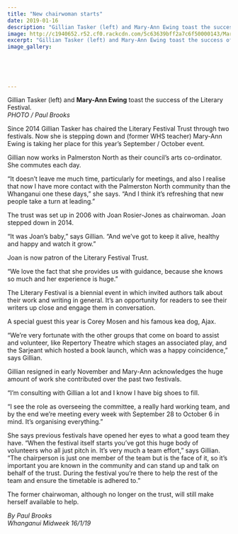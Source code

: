 ```yaml
---
title: "New chairwoman starts"
date: 2019-01-16
description: "Gillian Tasker (left) and Mary-Ann Ewing toast the success of the Literary Festival..."
image: http://c1940652.r52.cf0.rackcdn.com/5c63639bff2a7c6f50000143/Maryann-Ewing-290-Midweek-16.1.19.jpg
excerpt: "Gillian Tasker (left) and Mary-Ann Ewing toast the success of the Literary Festival."
image_gallery:
    
    
    
    
    
---
```


<p>Gillian Tasker (left) and <strong>Mary-Ann Ewing</strong> toast the success of the Literary Festival.<strong data-bind="text: imageTitle"><br /></strong><em>PHOTO / Paul Brooks</em></p>
<p data-bind="text: $data">Since 2014 Gillian Tasker has chaired the Literary Festival Trust through two festivals. Now she is stepping down and (former WHS teacher) Mary-Ann Ewing is taking her place for this year&rsquo;s September / October event.</p>
<p data-bind="text: $data">Gillian now works in Palmerston North as their council&rsquo;s arts co-ordinator. She commutes each day.</p>
<p data-bind="text: $data">&ldquo;It doesn&rsquo;t leave me much time, particularly for meetings, and also I realise that now I have more contact with the Palmerston North community than the Whanganui one these days,&rdquo; she says. &ldquo;And I think it&rsquo;s refreshing that new people take a turn at leading.&rdquo;</p>
<p data-bind="text: $data">The trust was set up in 2006 with Joan Rosier-Jones as chairwoman. Joan stepped down in 2014.</p>
<p data-bind="text: $data">&ldquo;It was Joan&rsquo;s baby,&rdquo; says Gillian. &ldquo;And we&rsquo;ve got to keep it alive, healthy and happy and watch it grow.&rdquo;</p>
<p data-bind="text: $data">Joan is now patron of the Literary Festival Trust.</p>
<p data-bind="text: $data">&ldquo;We love the fact that she provides us with guidance, because she knows so much and her experience is huge.&rdquo;</p>
<p data-bind="text: $data">The Literary Festival is a biennial event in which invited authors talk about their work and writing in general. It&rsquo;s an opportunity for readers to see their writers up close and engage them in conversation.</p>
<p data-bind="text: $data">A special guest this year is Corey Mosen and his famous kea dog, Ajax.</p>
<p data-bind="text: $data">&ldquo;We&rsquo;re very fortunate with the other groups that come on board to assist and volunteer, like Repertory Theatre which stages an associated play, and the Sarjeant which hosted a book launch, which was a happy coincidence,&rdquo; says Gillian.</p>
<p data-bind="text: $data">Gillian resigned in early November and Mary-Ann acknowledges the huge amount of work she contributed over the past two festivals.</p>
<p data-bind="text: $data">&ldquo;I&rsquo;m consulting with Gillian a lot and I know I have big shoes to fill.</p>
<p data-bind="text: $data">&ldquo;I see the role as overseeing the committee, a really hard working team, and by the end we&rsquo;re meeting every week with September 28 to October 6 in mind. It&rsquo;s organising everything.&rdquo;</p>
<p data-bind="text: $data">She says previous festivals have opened her eyes to what a good team they have. &ldquo;When the festival itself starts you&rsquo;ve got this huge body of volunteers who all just pitch in. It&rsquo;s very much a team effort,&rdquo; says Gillian. &ldquo;The chairperson is just one member of the team but is the face of it, so it&rsquo;s important you are known in the community and can stand up and talk on behalf of the trust. During the festival you&rsquo;re there to help the rest of the team and ensure the timetable is adhered to.&rdquo;</p>
<p data-bind="text: $data">The former chairwoman, although no longer on the trust, will still make herself available to help.</p>
<p data-bind="text: $data"><em>By Paul Brooks</em><br /><em>Whanganui Midweek 16/1/19</em></p>

